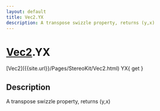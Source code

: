 ```yaml
---
layout: default
title: Vec2.YX
description: A transpose swizzle property, returns (y,x)
---
```

# [Vec2]({{site.url}}/Pages/StereoKit/Vec2.html).YX

<div class='signature' markdown='1'>
[Vec2]({{site.url}}/Pages/StereoKit/Vec2.html) YX{ get }
</div>

## Description
A transpose swizzle property, returns (y,x)

